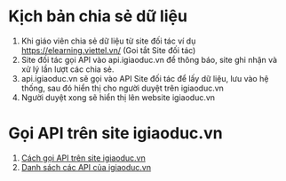 # Kịch bản chia sẻ dữ liệu
1. Khi giáo viên chia sẻ dữ liệu từ site đối tác ví dụ https://elearning.viettel.vn/ (Goi tắt Site đối tác)
2. Site đối tác gọi API vào api.igiaoduc.vn để thông báo, site ghi nhận và xử lý lần lượt các chia sẻ.
3. api.igiaoduc.vn sẽ gọi vào API Site đối tác để lấy dữ liệu, lưu vào hệ thống, sau đó hiển thị cho người duyệt trên igiaoduc.vn
4. Người duyệt xong sẽ  hiển thị lên website igiaoduc.vn

# Gọi API trên site igiaoduc.vn
1. [Cách gọi API trên site igiaoduc.vn](https://github.com/igiaoduc/document/wiki/H%C6%B0%E1%BB%9Bng-d%E1%BA%ABn-s%E1%BB%AD-d%E1%BB%A5ng-API-tr%C3%AAn-site-igiaoduc)
2. [Danh sách các API của igiaoduc.vn](https://github.com/igiaoduc/document/wiki/Danh-s%C3%A1ch-c%C3%A1c-API-c%E1%BB%A7a-igiaoduc.vn)
